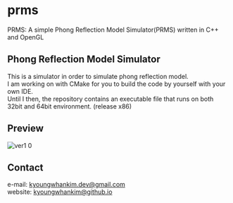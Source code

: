# prms
PRMS: A simple Phong Reflection Model Simulator(PRMS) written in C++ and OpenGL

## Phong Reflection Model Simulator
This is a simulator in order to simulate phong reflection model.  
I am working on with CMake for you to build the code by yourself with your own IDE.  
Until I then, the repository contains an executable file that runs on both 32bit and 64bit environment. (release x86)

## Preview
![ver1 0](https://user-images.githubusercontent.com/60923302/111743121-9043cb00-88cc-11eb-82d6-4ae34674bc62.png)

## Contact 
e-mail: kyoungwhankim.dev@gmail.com  
website: kyoungwhankim@github.io
